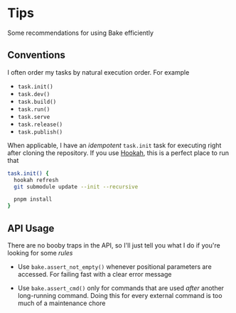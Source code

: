 # Tips

Some recommendations for using Bake efficiently

## Conventions

I often order my tasks by natural execution order. For example

- `task.init()`
- `task.dev()`
- `task.build()`
- `task.run()`
- `task.serve`
- `task.release()`
- `task.publish()`

When applicable, I have an _idempotent_ `task.init` task for executing right after cloning the repository. If you use [Hookah](https://github.com/hyperupcall/hookah), this is a perfect place to run that

```bash
task.init() {
  hookah refresh
  git submodule update --init --recursive

  pnpm install
}
```

## API Usage

There are no booby traps in the API, so I'll just tell you what I do if you're looking for some _rules_

- Use `bake.assert_not_empty()` whenever positional parameters are accessed. For failing fast with a clear error message

- Use `bake.assert_cmd()` only for commands that are used _after_ another long-running command. Doing this for every external command is too much of a maintenance chore
